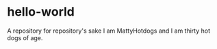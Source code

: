 # hello-world
A repository for repository's sake
I am MattyHotdogs and I am thirty hot dogs of age.
